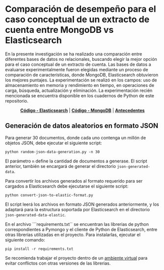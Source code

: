 # Comparación de desempeño para el caso conceptual de un extracto de cuenta entre MongoDB vs Elasticsearch

En la presente investigación se ha realizado una comparación entre diferentes bases de datos no relacionales,
buscando elegir la mejor opción para el caso conceptual de un extracto de cuenta. Las bases de datos a evaluarse experimentalmente fueron elegidas mediante un proceso de comparación de características, donde MongoDB, Elasticsearch obtuvieron los mejores puntajes. La experimentación se realizó en los campos: uso de almacenamiento en memoria y rendimiento en tiempo, en operaciones de carga, búsqueda, actualización y eliminación. La experimentación recién mencionada se encuentra disponible en los cuadernos de Python de este repositorio.

<div align="center">
  <a href="https://github.com/ChristianConchari/comparacion-elasticsearch-mongodb/tree/master/elasticsearch"><b>Código - Elasticsearch</b></a> |
  <a href="https://github.com/ChristianConchari/comparacion-elasticsearch-mongodb/tree/master/mongodb"><b>Código - MongoDB</b></a> |
  <a href="https://github.com/ChristianConchari/comparacion-elasticsearch-mongodb/blob/master/antecedentes.md"><b>Antecedentes</b></a> 
  
</div>

## Generación de datos aleatorios en formato JSON

Para generar 30 documentos, donde cada uno contenga un millón de objetos JSON, debe ejecutar el siguiente script:

```
python random-json-data-generation.py -n 30
```
El parámetro ```n``` define la cantidad de documentos a generase. El script anterior, también se encargará de generar el directorio ```json-generated-data```.

Para convertir los archivos generados al formato requerido para ser cargados a Elasticsearch debe ejecutarse el siguiente script:

```
python convert-json-to-elastic-format.py
```

El script leerá los archivos en formato JSON generados anteriormente, y los adaptará para la estructura soportada por Elasticsearch en el directorio ```json-generated-data-elastic```.

En el archivo ```requirements.txt`` se encuentran las librerias de python correspondientes a Pymongo y el cliente de Python de Elasticsearch, entre otras librerías utilizadas en el proyecto. Para instalarlas, ejecutar el siguiente comando:

```
pip install -r requirements.txt
```

Se recomienda trabajar el proyecto dentro de un [ambiente virtual](https://docs.python.org/3/library/venv.html) para evitar conflictos con otras versiones de las librerias.
